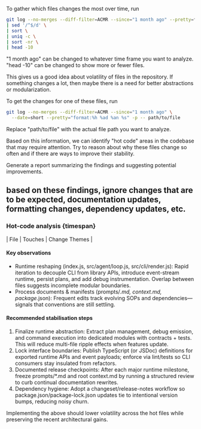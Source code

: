 To gather which files changes the most over time, run
```bash
git log --no-merges --diff-filter=ACMR --since="1 month ago" --pretty=format: --name-only \
| sed '/^$/d' \
| sort \
| uniq -c \
| sort -nr \
| head -10
```

"1 month ago" can be changed to whatever time frame you want to analyze.
"head -10" can be changed to show more or fewer files.

This gives us a good idea about volatility of files in the repository.
If something changes a lot, then maybe there is a need for better abstractions or
modularization.

To get the changes for one of these files, run
```bash
git log --no-merges --diff-filter=ACMR --since="1 month ago" \
  --date=short --pretty="format:%h %ad %an %s" -p -- path/to/file
```

Replace "path/to/file" with the actual file path you want to analyze.

Based on this information, we can identify "hot code" areas in the codebase that may require attention.
Try to reason about why these files change so often and if there are ways to improve their stability.

Generate a report summarizing the findings and suggesting potential improvements.

based on these findings, ignore changes that are to be expected, documentation updates, formatting changes, dependency updates, etc.
----
### Hot-code analysis {timespan}

<!--insert table-->
| File  | Touches | Change Themes |

#### Key observations

<!--example observations-->
  * Runtime reshaping (index.js, src/agent/loop.js, src/cli/render.js): Rapid iteration to decouple CLI from library APIs, introduce event-stream runtime, persist plans, and add debug instrumentation. Overlap between files suggests incomplete modular boundaries.
  * Process documents & manifests (prompts/*.md, context.md, package*.json): Frequent edits track evolving SOPs and dependencies—signals that conventions are still settling.

#### Recommended stabilisation steps

<!--example recommendations-->
  1. Finalize runtime abstraction: Extract plan management, debug emission, and command execution into dedicated modules with contracts + tests. This will reduce multi-file ripple effects when features update.
  2. Lock interface boundaries: Publish TypeScript (or JSDoc) definitions for exported runtime APIs and event payloads; enforce via lint/tests so CLI consumers stay insulated from refactors.
  3. Documented release checkpoints: After each major runtime milestone, freeze prompts/*.md and root context.md by running a structured review to curb continual documentation rewrites.
  4. Dependency hygiene: Adopt a changeset/release-notes workflow so package.json/package-lock.json updates tie to intentional version bumps, reducing noisy churn.

Implementing the above should lower volatility across the hot files while preserving the recent architectural gains.